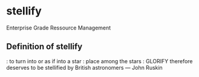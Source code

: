 # stellify
Enterprise Grade Ressource Management


## Definition of stellify
: to turn into or as if into a star : place among the stars : GLORIFY
therefore deserves to be stellified by British astronomers
— John Ruskin
